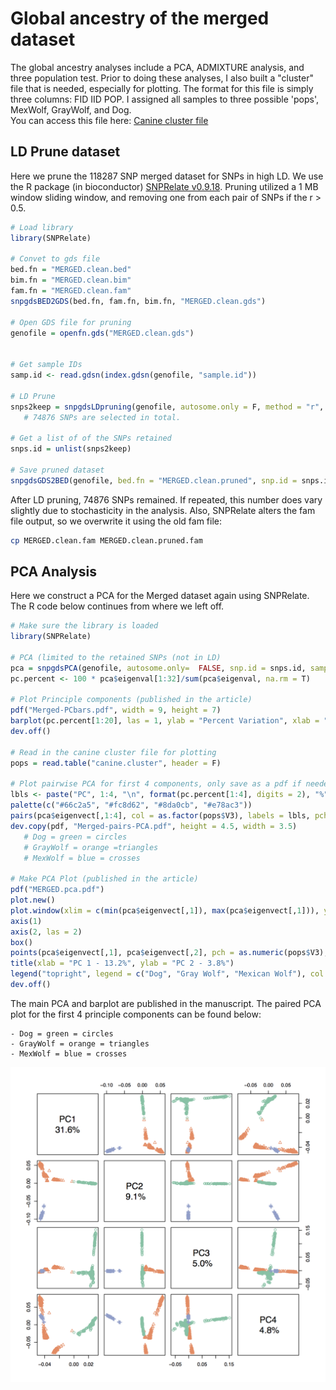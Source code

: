# Global ancestry of the merged dataset
The global ancestry analyses include a PCA, ADMIXTURE analysis, and three population test.  Prior to doing these analyses, I also built a "cluster" file that is needed, especially for plotting.  The format for this file is simply three columns: FID   IID   POP.  I assigned all samples to three possible 'pops', MexWolf, GrayWolf, and Dog.  
You can access this file here:
[Canine cluster file](./Data/canine.cluster)

## LD Prune dataset
Here we prune the 118287 SNP merged dataset for SNPs in high LD.  We use the R package (in bioconductor) [SNPRelate v0.9.18](http://bioconductor.org/packages/release/bioc/html/SNPRelate.html).  Pruning utilized a 1 MB window sliding window, and removing one from each pair of SNPs if the r > 0.5.

```R
# Load library
library(SNPRelate)

# Convet to gds file
bed.fn = "MERGED.clean.bed"
bim.fn = "MERGED.clean.bim"
fam.fn = "MERGED.clean.fam"
snpgdsBED2GDS(bed.fn, fam.fn, bim.fn, "MERGED.clean.gds")

# Open GDS file for pruning
genofile = openfn.gds("MERGED.clean.gds")


# Get sample IDs
samp.id <- read.gdsn(index.gdsn(genofile, "sample.id"))

# LD Prune 
snps2keep = snpgdsLDpruning(genofile, autosome.only = F, method = "r", slide.max.bp = 1000000, verbose = T, ld.threshold = 0.5, sample.id = samp.id)
   # 74876 SNPs are selected in total.

# Get a list of of the SNPs retained
snps.id = unlist(snps2keep)

# Save pruned dataset
snpgdsGDS2BED(genofile, bed.fn = "MERGED.clean.pruned", snp.id = snps.id)
```
After LD pruning, 74876 SNPs remained.  If repeated, this number does vary slightly due to stochasticity in the analysis. Also, SNPRelate alters the fam file output, so we overwrite it using the old fam file:

```bash
cp MERGED.clean.fam MERGED.clean.pruned.fam
```

## PCA Analysis
Here we construct a PCA for the Merged dataset again using SNPRelate.  The R code below continues from where we left off.

```R
# Make sure the library is loaded
library(SNPRelate)

# PCA (limited to the retained SNPs (not in LD)
pca = snpgdsPCA(genofile, autosome.only=  FALSE, snp.id = snps.id, sample.id = samp.id)
pc.percent <- 100 * pca$eigenval[1:32]/sum(pca$eigenval, na.rm = T)

# Plot Principle components (published in the article)
pdf("Merged-PCbars.pdf", width = 9, height = 7)
barplot(pc.percent[1:20], las = 1, ylab = "Percent Variation", xlab = "Principle Component", names.arg = c(1:20), ylim = c(0,15), axis.lty = 1)
dev.off()

# Read in the canine cluster file for plotting
pops = read.table("canine.cluster", header = F)

# Plot pairwise PCA for first 4 components, only save as a pdf if needed later
lbls <- paste("PC", 1:4, "\n", format(pc.percent[1:4], digits = 2), "%", sep = "")
palette(c("#66c2a5", "#fc8d62", "#8da0cb", "#e78ac3"))
pairs(pca$eigenvect[,1:4], col = as.factor(pops$V3), labels = lbls, pch = as.numeric(pops$V3))
dev.copy(pdf, "Merged-pairs-PCA.pdf", height = 4.5, width = 3.5)
   # Dog = green = circles
   # GrayWolf = orange =triangles
   # MexWolf = blue = crosses

# Make PCA Plot (published in the article)
pdf("MERGED.pca.pdf")
plot.new()
plot.window(xlim = c(min(pca$eigenvect[,1]), max(pca$eigenvect[,1])), ylim = c(min(pca$eigenvect[,2]), max(pca$eigenvect[,2])))
axis(1)
axis(2, las = 2)
box()
points(pca$eigenvect[,1], pca$eigenvect[,2], pch = as.numeric(pops$V3), col = as.factor(pops$V3))
title(xlab = "PC 1 - 13.2%", ylab = "PC 2 - 3.8%")
legend("topright", legend = c("Dog", "Gray Wolf", "Mexican Wolf"), col = c(1:3), pch = c(1:3), bty = 'n')
dev.off()
```

The main PCA and barplot are published in the manuscript.  The paired PCA plot for the first 4 principle components can be found below:

    - Dog = green = circles
    - GrayWolf = orange = triangles
    - MexWolf = blue = crosses

![Paired-PCA](./Data/Merged-pairs-PCA.png)



